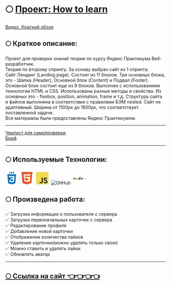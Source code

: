 # 🌕 [Проект: How to learn](https://baturinss.github.io/how-to-learn)

[Видео. Краткий обзор](https://user-images.githubusercontent.com/94468513/187517579-9dc81419-febd-4119-a782-1c47efe83f19.mp4)

## 🌕 Краткое описание:

Проект для проверки знаний теории по курсу Яндекс Практикума Веб-разработчик.    
Теория по второму спринту. За основу выбран сайт из 1 спринта.    
Сайт Лендинг (Landing page). Состоит из 11 блоков. Три основных блока, это - Шапка (Header), Основной блок (Content) и Подвал (Footer). Основной блок состоит еще из 9 блоков.
Выполнен с использованием технологии HTML и CSS. Использованы разные методы и свойства. Из основных это - flexbox, position, animation, frame и т.д. Структура сайта и файлов выполнена в соответствии с правилами БЭМ nested. Сайт не адаптивный. Ширина от 1100px до 1600px, что соответствует поставленной задаче.    
Все материалы были предоставлены Яндекс Практикумом.    

---
[Чеклист для самопроверки](https://github.com/BaturinSS/how-to-learn/files/9455814/checklist-2.pdf)    
[Бриф](https://github.com/BaturinSS/how-to-learn/files/9455851/sprint-2-brief.pdf)    

---
## 🌕 Используемые Технологии:
  <img src="https://github.com/devicons/devicon/blob/master/icons/css3/css3-plain-wordmark.svg"  title="CSS3" alt="CSS" width="40" height="40"/>&nbsp;
  <img src="https://github.com/devicons/devicon/blob/master/icons/html5/html5-original.svg" title="HTML5" alt="HTML" width="40" height="40"/>&nbsp;
  <img src="https://github.com/devicons/devicon/blob/master/icons/javascript/javascript-original.svg" title="JavaScript" alt="JavaScript" width="40" height="40"/>&nbsp;
  <img src="https://user-images.githubusercontent.com/78322084/162064174-194ac89a-024d-4839-aae3-22d9ee4e3a33.png"  title="GitHub" alt="GitHub" width="40" height="40"/>&nbsp;
  <img src="https://github.com/devicons/devicon/blob/master/icons/nodejs/nodejs-original-wordmark.svg" title="NodeJS" alt="NodeJS" width="40" height="40"/>&nbsp;

## 🌕 Произведена работа:

  ✅ Загрузка информации о пользователе с сервера    
  ✅ Загрузка первоначальных карточек с сервера    
  ✅ Редактирование профиля    
  ✅ Добавление новой карточки    
  ✅ Отображение количества лайков    
  ✅ Удаление карточки(можно удалять только свою)    
  ✅ Можно ставить и удалять лайки    
  ✅ Обновлять аватар    

---

## [🌕 Ссылка на сайт 👈👈👈👈](https://baturinss.github.io/how-to-learn)    
